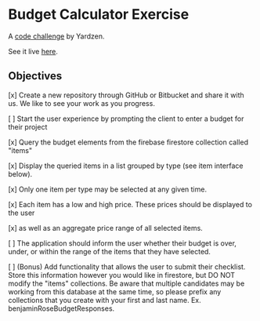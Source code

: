 # Budget Calculator Exercise

A [code challenge](https://gist.github.com/cowabungapeppercorn/cc851d881565ed90f08a54927d7f80bb) by Yardzen. 

See it live [here](https://budgetcalculatorexercise.gatsbyjs.io/).

## Objectives 

[x] Create a new repository through GitHub or Bitbucket and share it with us. We like to see your work as you progress.

[ ] Start the user experience by prompting the client to enter a budget for their project

[x] Query the budget elements from the firebase firestore collection called "items"

[x] Display the queried items in a list grouped by type (see item interface below). 

[x] Only one item per type may be selected at any given time.

[x] Each item has a low and high price. These prices should be displayed to the user 

[x] as well as an aggregate price range of all selected items.

[ ] The application should inform the user whether their budget is over, under, or within the range of the items that they have selected.

[ ] (Bonus) Add functionality that allows the user to submit their checklist. Store this information however you would like in firestore, but DO NOT modify the "items" collections. Be aware that multiple candidates may be working from this database at the same time, so please prefix any collections that you create with your first and last name. Ex. benjaminRoseBudgetResponses.